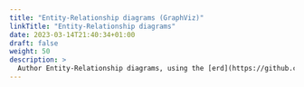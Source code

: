 ```yaml
---
title: "Entity-Relationship diagrams (GraphViz)"
linkTitle: "Entity-Relationship diagrams"
date: 2023-03-14T21:40:34+01:00
draft: false
weight: 50
description: >
  Author Entity-Relationship diagrams, using the [erd](https://github.com/BurntSushi/erd) utility.
---
```


